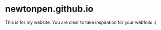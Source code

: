 # newtonpen.github.io
This is for my website. You are clear to take inspiration for your webfoilo :)
